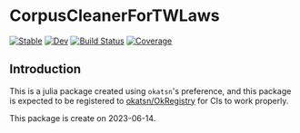 # CorpusCleanerForTWLaws

[![Stable](https://img.shields.io/badge/docs-stable-blue.svg)](https://okatsn.github.io/CorpusCleanerForTWLaws.jl/stable/)
[![Dev](https://img.shields.io/badge/docs-dev-blue.svg)](https://okatsn.github.io/CorpusCleanerForTWLaws.jl/dev/)
[![Build Status](https://github.com/okatsn/CorpusCleanerForTWLaws.jl/actions/workflows/CI.yml/badge.svg?branch=main)](https://github.com/okatsn/CorpusCleanerForTWLaws.jl/actions/workflows/CI.yml?query=branch%3Amain)
[![Coverage](https://codecov.io/gh/okatsn/CorpusCleanerForTWLaws.jl/branch/main/graph/badge.svg)](https://codecov.io/gh/okatsn/CorpusCleanerForTWLaws.jl)

<!-- Don't have any of your custom contents above; they won't occur if there is no citation. -->

## Introduction

This is a julia package created using `okatsn`'s preference, and this package is expected to be registered to [okatsn/OkRegistry](https://github.com/okatsn/OkRegistry) for CIs to work properly.

This package is create on 2023-06-14.
